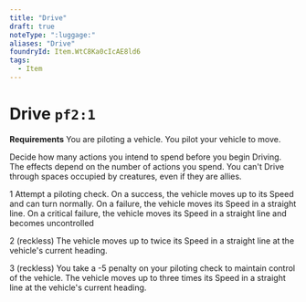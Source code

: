 ```yaml
---
title: "Drive"
draft: true
noteType: ":luggage:"
aliases: "Drive"
foundryId: Item.WtC8Ka0cIcAE8ld6
tags:
  - Item
---
```


# Drive `pf2:1`

**Requirements** You are piloting a vehicle. You pilot your vehicle to move.

Decide how many actions you intend to spend before you begin Driving. The effects depend on the number of actions you spend. You can't Drive through spaces occupied by creatures, even if they are allies.

1 Attempt a piloting check. On a success, the vehicle moves up to its Speed and can turn normally. On a failure, the vehicle moves its Speed in a straight line. On a critical failure, the vehicle moves its Speed in a straight line and becomes uncontrolled

2 (reckless) The vehicle moves up to twice its Speed in a straight line at the vehicle's current heading.

3 (reckless) You take a -5 penalty on your piloting check to maintain control of the vehicle. The vehicle moves up to three times its Speed in a straight line at the vehicle's current heading.
